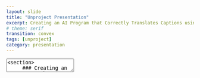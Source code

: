```yaml
---
layout: slide
title: "Unproject Presentation"
excerpt: Creating an AI Program that Correctly Translates Captions using Text Analysis for Digital Social Storytelling
# theme: serif
transition: convex
tags: [unproject]
category: presentation
---
```

<section data-markdown>
  <link rel="stylesheet" href="dist/theme/serif.css">
  <textarea data-template>
<section>
     ### Creating an AI Program that Correctly Translates Captions using Text Analysis Tehcniques for Digital-Social Storytelling.
  <section>Awad AlMehairi
    IM-UH-1511 - Introduction to Digital Humanities.</section>
    </section>
    ---
     <section>
          ### Scope:
      <section>This project focuses on tackling incorrect social media captions and messages by forging together an AI system that detects inconsistent translations across social media platforms that communicate incoherent ideas due to inaccurate translations. The main idea it approaches is language, mainly the Emirati Arabic dialect.</section>
      <section>Lots of dialects are improperly documented online that their translation processes are almost always slightly off or based on the formal form of the detected language. Emirati Arabic is one of those prone to inaccurate translations, thus inaccurate interpretations.</section>
    </section>
    ---
    <section>
    ### Main Concerns:
    <section>Maintain consistent usage of Emirati Arabic in research purposes.
Allow researchers and social media users in general to understand Emirati Arabic and not shy away from it, especially during research or important announcements (especially those within communities).</section>
    </section>
    ---
    <section>
           ### Data & Their Sources:
    <section>Most data for this project is collected from social media accounts with captions/comments of different versions of Emirati Arabic. Other versions of this project will be fully developed to house translation processes of other languages and dialects (not necessarily of Arabic). Other forms of data include written narratives and poetry in Emirati Arabic. These sources are used to expand the database with a richer vocabulary.</section>
      <section>Instagram accounts like @goodbyeoldjumeirah are used to fuel the database with vocabulary from the public. This account focuses on "archiving traditional, abandoned, and demolished houses in Jumeirah". Most of the comments under this account’s posts are of Emirati Arabic. The account managers are natives of the UAE, and most of the comments under their posts are from other locals commenting in Emirati Arabic.</section>
      <section>@almawrooth on Instagram – a page that aims to document inherent aspects of locations in the UAE by the people from an older time of today. Most of the contributions and explanations are in Emirati Arabic. This account brings forth a historical influence on the usage of certain words of Emirati Arabic.</section>
    </section>
    ---
    <section>
     ### Ethics:
    <section>This project is guided by the motive of wanting to maintain the identity of Emiratis across social media platforms that are usually dominantly westernized. It follows copyright guidelines with the sources it uses for data collection and database construction. Development of this project is organized and completed by a team of Emirati professionals that are experts in linguistics and data collection.</section>
    </section>
    ---
    <section>
     ### Values:
    <section>test</section>
    </section>
    ---
    <section>
     ### Techniques:
    <section>Use text analysis techniques to further analyze proposed texts (and dialects) to better compose correct translation programs in</section>
    </section>
    ---
    <section>
     ## Aims:
    <section>The main goal of this project is to create a flawless database that can successfully detect inaccurate translations and correctly display them. The final form of the project will be used as a tool to make data collection from online sources that use Emirati Arabic instead of English.</section>
    </section>
    ---
    <section>
     ## Participation:
    <section>This project aims to contain ideas of the people in Jumeirah that showcase cultural diversity and availability through language.</section>
    </section>
    ---
    <section>
     ## Workplan:
    <section>test</section>
    </section>
  </textarea>
</section>
